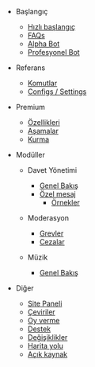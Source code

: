 - Başlangıç

  - [Hızlı başlangıç](/tr/getting-started/quick-start.md)
  - [FAQs](/tr/getting-started/faq.md)
  - [Alpha Bot](/tr/getting-started/alpha.md)
  - [Profesyonel Bot](/tr/getting-started/pro.md)

- Referans

  - [Komutlar](/tr/reference/commands.md)
  - [Configs / Settings](/tr/reference/settings.md)

- Premium

  - [Özellikleri](/tr/premium/features.md)
  - [Aşamalar](/tr/premium/tiers.md)
  - [Kurma](/tr/premium/setup.md)

- Modüller

  - Davet Yönetimi

    - [Genel Bakış](/tr/modules/invites/overview.md)
    - [Özel mesaj](/tr/modules/invites/custom-messages.md)
      - [Örnekler](/tr/modules/invites/examples.md)

  - Moderasyon

    - [Grevler](/tr/modules/moderation/strikes.md)
    - [Cezalar](/tr/modules/moderation/punishments.md)

  - Müzik

    - [Genel Bakış](/tr/modules/music/overview.md)

- Diğer

  - [Site Paneli](/tr/other/webpanel.md)
  - [Çeviriler](/tr/other/translations.md)
  - [Oy verme](/tr/other/donating.md)
  - [Destek](/tr/other/support.md)
  - [Değişiklikler](/tr/other/changelog.md)
  - [Harita yolu](/tr/other/roadmap.md)
  - [Açık kaynak](/tr/other/open-source.md)
